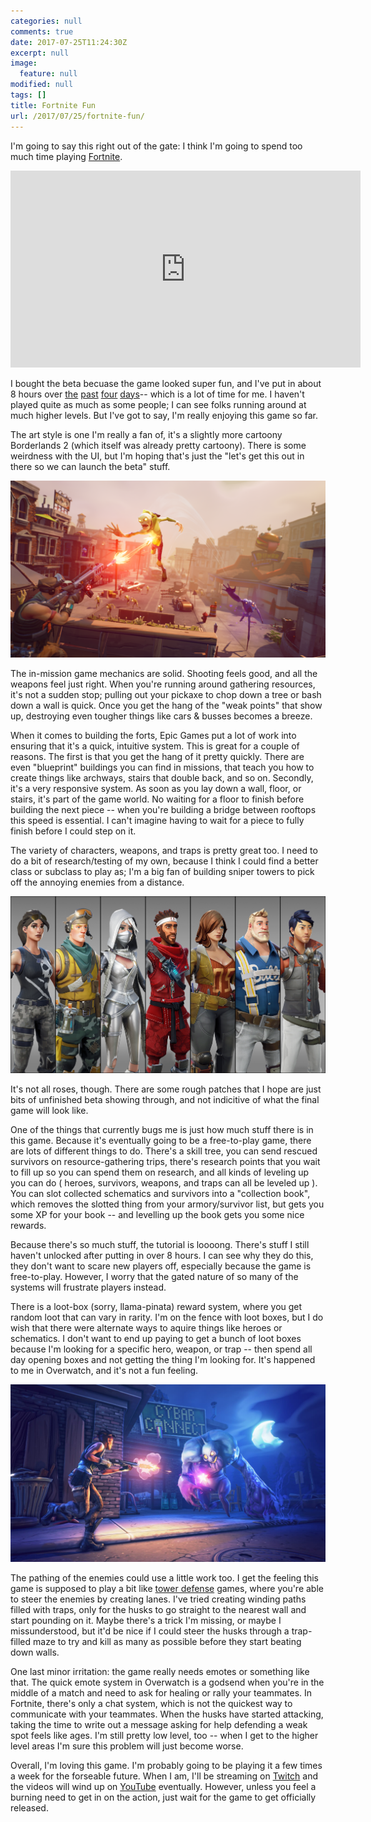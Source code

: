 ```yaml
---
categories: null
comments: true
date: 2017-07-25T11:24:30Z
excerpt: null
image:
  feature: null
modified: null
tags: []
title: Fortnite Fun
url: /2017/07/25/fortnite-fun/
---
```


I'm going to say this right out of the gate: I think I'm going to spend too much
time playing [Fortnite](https://www.epicgames.com/fortnite/en-US/home).

<iframe width="560" height="315" src="https://www.youtube.com/embed/xlaOaHvabH0"
frameborder="0" allowfullscreen></iframe>

I bought the beta becuase the game looked super fun, and I've put in about 8
hours over [the](https://www.youtube.com/watch?v=QQ7T4x4KYko) [past](https://www.youtube.com/watch?v=qwm9dZkdS9g) [four](https://www.youtube.com/watch?v=hbpPPd5f000) [days](https://www.youtube.com/watch?v=JG3atAKuOw4)--
which is a lot of time for me. I haven't played quite as much as some people; I
can see folks running around at much higher levels. But I've got to say, I'm
really enjoying this game so far.

The art style is one I'm really a fan of, it's a slightly more cartoony
Borderlands 2 (which itself was already pretty cartoony). There is some
weirdness with the UI, but I'm hoping that's just the "let's get this out in there
so we can launch the beta" stuff. 

![So colorful! So wacky. So fun!](/images/fortnite-throw.png)

The in-mission game mechanics are solid. Shooting feels good, and all the
weapons feel just right. When you're running around gathering resources, it's
not a sudden stop; pulling out your pickaxe to chop down a tree or bash down a
wall is quick. Once you get the hang of the "weak points" that show up,
destroying even tougher things like cars & busses becomes a breeze.

When it comes to building the forts, Epic Games put a lot of work into ensuring
that it's a quick, intuitive system. This is great for a couple of reasons. The
first is that you get the hang of it pretty quickly. There are even "blueprint"
buildings you can find in missions, that teach you how to create things like
archways, stairs that double back, and so on. Secondly, it's a very responsive
system. As soon as you lay down a wall, floor, or stairs, it's part of the game
world. No waiting for a floor to finish before building the next piece -- when
you're building a bridge between rooftops this speed is essential. I can't
imagine having to wait for a piece to fully finish before I could step on it.

The variety of characters, weapons, and traps is pretty great too. I need to do
a bit of research/testing of my own, because I think I could find a better class
or subclass to play as; I'm a big fan of building sniper towers to pick off the
annoying enemies from a distance. 

![Great character designs for all the heroes and survivors.](/images/fortnite-characters.png)

It's not all roses, though. There are some rough patches that I hope are just
bits of unfinished beta showing through, and not indicitive of what the final
game will look like.

One of the things that currently bugs me is just how much stuff there is in this
game. Because it's eventually going to be a free-to-play game, there are lots of
different things to do. There's a skill tree, you can send rescued survivors on
resource-gathering trips, there's research points that you wait to fill up so
you can spend them on research, and all kinds of leveling up you can do (
heroes, survivors, weapons, and traps can all be leveled up ). You can slot
collected schematics and survivors into a "collection book", which removes the
slotted thing from your armory/survivor list, but gets you some XP for your book
-- and levelling up the book gets you some nice rewards.

Because there's so much stuff, the tutorial is loooong. There's stuff I still
haven't unlocked after putting in over 8 hours. I can see why they do this, they
don't want to scare new players off, especially because the game is
free-to-play. However, I worry that the gated nature of so many of the systems
will frustrate players instead.

There is a loot-box (sorry, llama-pinata) reward system, where you get random loot
that can vary in rarity. I'm on the fence with loot boxes, but I do wish that
there were alternate ways to aquire things like heroes or schematics. I don't
want to end up paying to get a bunch of loot boxes because I'm looking for a
specific hero, weapon, or trap -- then spend all day opening boxes and not
getting the thing I'm looking for. It's happened to me in Overwatch, and it's
not a fun feeling.

![Haven't met this fellow yet, and pretty glad I haven't.](/images/fortnite-monster.jpg)

The pathing of the enemies could use a little work too. I get the feeling this
game is supposed to play a bit
like [tower defense](https://en.wikipedia.org/wiki/Desktop_Tower_Defense) games,
where you're able to steer the enemies by creating lanes. I've tried creating
winding paths filled with traps, only for the husks to go straight to the
nearest wall and start pounding on it. Maybe there's a trick I'm missing, or
maybe I missunderstood, but it'd be nice if I could steer the husks through a
trap-filled maze to try and kill as many as possible before they start beating
down walls.

One last minor irritation: the game really needs emotes or something like
that. The quick emote system in Overwatch is a godsend when you're in the middle
of a match and need to ask for healing or rally your teammates. In Fortnite,
there's only a chat system, which is not the quickest way to communicate with
your teammates. When the husks have started attacking, taking the time to write
out a message asking for help defending a weak spot feels like ages. I'm still
pretty low level, too -- when I get to the higher level areas I'm sure this
problem will just become worse.

Overall, I'm loving this game. I'm probably going to be playing it a few times a
week for the forseable future. When I am, I'll be streaming
on [Twitch](https://twitch.tv/seanphagen) and the videos will wind up
on [YouTube](https://www.youtube.com/channel/UCtiOKGxaqjI7ZqTS2xtb97g)
eventually. However, unless you feel a burning need to get in on the action,
just wait for the game to get officially released.

